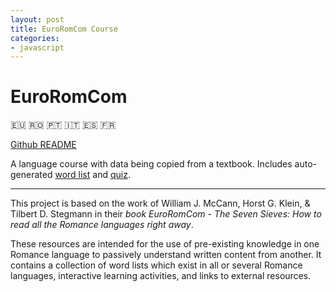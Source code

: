 ```yaml
---
layout: post
title: EuroRomCom Course
categories:
- javascript
---
```


# EuroRomCom

:eu: :romania: :portugal: :it: :es: :fr:

[Github README](https://github.com/kirkins/EuroRomCom/blob/master/README.md)

A language course with data being copied from a textbook. Includes auto-generated [word list](https://kirkins.github.io/EuroRomCom/activities/displayTable/index.html?list=completely-pan-romance) and [quiz](https://kirkins.github.io/EuroRomCom/activities/quiz/).

---

This project is based on the work of William J. McCann, Horst G. Klein, & Tilbert D. Stegmann in their _book EuroRomCom - The Seven Sieves: How to read all the Romance languages right away_.

These resources are intended for the use of pre-existing knowledge in one Romance language to passively understand written content from another. It contains a collection of word lists which exist in all or several Romance languages, interactive learning activities, and links to external resources.

